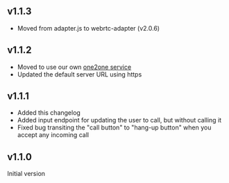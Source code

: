## v1.1.3

- Moved from adapter.js to webrtc-adapter (v2.0.6)

## v1.1.2

- Moved to use our own [one2one service](https://github.com/wirecloud-fiware/kurento-example-services-scala)
- Updated the default server URL using https

## v1.1.1

- Added this changelog
- Added input endpoint for updating the user to call, but without calling it
- Fixed bug transiting the "call button" to "hang-up button" when you accept any incoming call

## v1.1.0

Initial version
